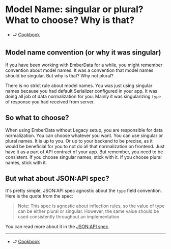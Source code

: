 # Model Name: singular or plural? What to choose? Why is that?

- ⮐ [Cookbook](./index.md)

## Model name convention (or why it was singular)

If you have been working with EmberData for a while, you might remember convention about model names. It was a convention that model names should be singular. But why is that? Why not plural?

There is no strict rule about model names. You was just using singular names because you had default Serializer configured in your app. It was doing all job of data normalization for you. Mainly it was singularizing `type` of response you had received from server.

## So what to choose?

When using EmberData without Legacy setup, you are responsible for data normalization. You can choose whatever you want. You can use singular or plural names. It is up to you. Or up to your backend to be precise, as it would be beneficial for you to not do all that normalization on frontend. Just have it as a part of API contract of your app. But remember, you need to be consistent. If you choose singular names, stick with it. If you choose plural names, stick with it.

## But what about JSON:API spec?

It's pretty simple, JSON:API spec agnostic about the `type` field convention. Here is the quote from the spec:

> Note: This spec is agnostic about inflection rules, so the value of type can be either plural or singular. However, the same value should be used consistently throughout an implementation.

You can read more about it in the [JSON:API spec](https://jsonapi.org/format/#document-resource-object-identification).

---

- ⮐ [Cookbook](./index.md)

